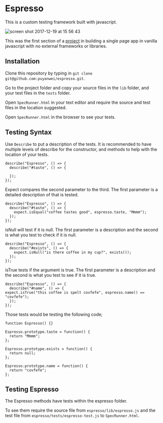 # Espresso

This is a custom testing framework built with javascript.

![screen shot 2017-12-19 at 15 56 43](https://user-images.githubusercontent.com/14803518/34166622-45f1f262-e4d7-11e7-973c-12702a5c46e4.png)

This was the first section of a [project](https://github.com/puyanwei/Notes-App-SPA) in building a single page app in vanilla javascript with no external frameworks or libraries.

## Installation

Clone this repository by typing in `git clone git@github.com:puyanwei/espresso.git`.

Go to the project folder and copy your source files in the `lib` folder, and your test files in the `tests` folder.

Open `SpecRunner.html` in your text editor and require the source and test files in the location suggested.

Open `SpecRunner.html` in the browser to see your tests.

## Testing Syntax

Use `Describe` to put a description of the tests. It is recommended to have multiple levels of describe for the constructor, and methods to help with the location of your tests.

```
describe("Espresso", () => {
  describe("#taste", () => {

  });
});
```

Expect compares the second parameter to the third. The first parameter is a detailed description of that is tested.

```
describe("Espresso", () => {
  describe("#taste", () => {
    expect.isEqual("coffee tastes good", espresso.taste, "Mmmm");
  });
});
```

isNull will test if it is null. The first parameter is a description and the second is what you test to check if it is null.

```
describe("Espresso", () => {
  describe("#exists", () => {
    expect.isNull("is there coffee in my cup?", exists());
  });
});
```

isTrue tests if the argument is true. The first parameter is a description and the second is what you test to see if it is true.

```
describe("Espresso", () => {
  describe("#name", () => {
expect.isTrue("this coffee is spelt covfefe", espresso.name() == "covfefe");  
  });
});
```

Those tests would be testing the following code;

```
function Espresso() {}

Espresso.prototype.taste = function() {
  return "Mmmm";
};

Espresso.prototype.exists = function() {
  return null;
};

Espresso.prototype.name = function() {
  return "covfefe";
};
```

## Testing Espresso

The Espresso methods have tests within the espresso folder.

To see them require the source file from ```espresso/lib/espresso.js``` and the test file from ```espresso/tests/espresso-test.js``` to ```SpecRunner.html```.
